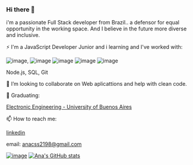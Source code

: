 
### Hi there 👋

i'm a passionate Full Stack developer from Brazil.. a defensor for equal opportunity in the working space. And I believe in the future more diverse and inclusive.

⚡ I'm a JavaScript Developer Junior and i learning and I've worked with:

![image](https://user-images.githubusercontent.com/85584839/149003447-89df4792-1d77-45e3-a0a8-73e241d84e3a.png), ![image](https://user-images.githubusercontent.com/85584839/149003415-c4c4f667-ae27-4c50-97a3-cc63bfd8fc0a.png) ![image](https://user-images.githubusercontent.com/85584839/149003467-55a182c7-c334-492c-8c47-14d9607bdaa1.png) ![image](https://user-images.githubusercontent.com/85584839/149003303-b70f7bfa-7716-4676-8d23-a15239904533.png) ![image](https://user-images.githubusercontent.com/85584839/149003544-0d5d0473-ba79-487e-99e2-beb11effdaaa.png) 

Node.js, SQL, Git

👯 I’m looking to collaborate on Web aplicattions and help with clean code. 

🏫 Graduating:

[Electronic Engineering - University of Buenos Aires](https://www.fi.uba.ar/grado/carreras/ingenieria-electronica)

📫 How to reach me: 

[linkedin](linkedin.com/in/acss2198)

email: anacss2198@gmail.com

[![image](https://github-readme-stats.vercel.app/api/top-langs/?username=anacss21&layout=compact&langs_count=7&theme=dark)](https://github.com/anuraghazra/github-readme-stats)
[![Ana's GitHub stats](https://github-readme-stats.vercel.app/api?username=anacss21)](https://github.com/anuraghazra/github-readme-stats)





